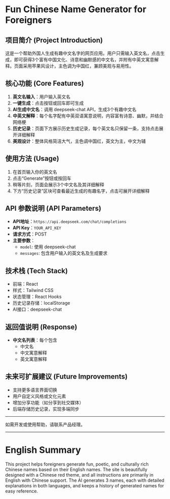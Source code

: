 # Fun Chinese Name Generator for Foreigners

## 项目简介 (Project Introduction)
这是一个帮助外国人生成有趣中文名字的网页应用。用户只需输入英文名，点击生成，即可获得3个富有中国文化、诗意和幽默感的中文名，并附有中英文寓意解释。页面采用苹果风设计，主色调为中国红，兼顾美观与易用性。

## 核心功能 (Core Features)
1. **英文名输入**：用户输入英文名
2. **一键生成**：点击按钮或回车即可生成
3. **AI生成中文名**：调用 deepseek-chat API，生成3个有趣中文名
4. **中英文解释**：每个名字配有中英双语寓意说明，内容富有诗意、幽默，并结合网络梗
5. **历史记录**：页面下方展示历史生成记录，每个英文名只保留一条，支持点击展开详细解释
6. **美观设计**：整体风格简洁大气，主色调中国红，英文为主，中文为辅

## 使用方法 (Usage)
1. 在首页输入你的英文名
2. 点击“Generate”按钮或按回车
3. 稍等片刻，页面会展示3个中文名及其详细解释
4. 下方“历史记录”区块可查看最近生成的有趣名字，点击可展开详细解释

## API 参数说明 (API Parameters)
- **API地址**：`https://api.deepseek.com/chat/completions`
- **API Key**：`YOUR_API_KEY`
- **请求方式**：POST
- **主要参数**：
  - `model`: 使用 deepseek-chat
  - `messages`: 包含用户输入的英文名及生成要求

## 技术栈 (Tech Stack)
- 前端：React
- 样式：Tailwind CSS
- 状态管理：React Hooks
- 历史记录存储：localStorage
- AI接口：deepseek-chat

## 返回值说明 (Response)
- **中文名列表**：每个包含
  - 中文名
  - 中文寓意解释
  - 英文寓意解释

## 未来可扩展建议 (Future Improvements)
- 支持更多语言界面切换
- 用户自定义风格或文化元素
- 增加分享功能（如分享到社交媒体）
- 后端存储历史记录，实现多端同步

---

如需开发或使用帮助，请联系产品经理。

---

# English Summary
This project helps foreigners generate fun, poetic, and culturally rich Chinese names based on their English names. The site is beautifully designed with a Chinese red theme, and all instructions are primarily in English with Chinese support. The AI generates 3 names, each with detailed explanations in both languages, and keeps a history of generated names for easy reference.

